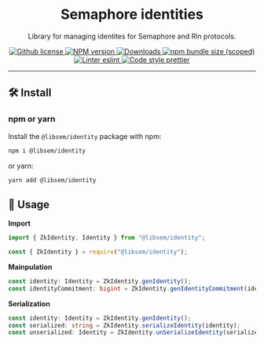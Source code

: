 <p align="center">
    <h1 align="center">
        Semaphore identities
    </h1>
    <p align="center">Library for managing identites for Semaphore and Rln protocols.</p>
</p>

<p align="center">
    <a href="https://github.com/appliedzkp/libsemaphore/blob/master/LICENSE">
        <img alt="Github license" src="https://img.shields.io/github/license/appliedzkp/libsemaphore.svg?style=flat-square">
    </a>
    <a href="https://www.npmjs.com/package/@libsem/identity">
        <img alt="NPM version" src="https://img.shields.io/npm/v/@libsem/identity?style=flat-square" />
    </a>
    <a href="https://npmjs.org/package/@libsem/identity">
        <img alt="Downloads" src="https://img.shields.io/npm/dm/@libsem/identity.svg?style=flat-square" />
    </a>
    <a href="https://bundlephobia.com/package/@libsem/identity">
        <img alt="npm bundle size (scoped)" src="https://img.shields.io/bundlephobia/minzip/@libsem/identity" />
    </a>
    <a href="https://eslint.org/">
        <img alt="Linter eslint" src="https://img.shields.io/badge/linter-eslint-8080f2?style=flat-square&logo=eslint" />
    </a>
    <a href="https://prettier.io/">
        <img alt="Code style prettier" src="https://img.shields.io/badge/code%20style-prettier-f8bc45?style=flat-square&logo=prettier" />
    </a>
</p>

---

## 🛠 Install

### npm or yarn

Install the `@libsem/identity` package with npm:

```bash
npm i @libsem/identity
```

or yarn:

```bash
yarn add @libsem/identity
```

## 📜 Usage

**Import**

```typescript
import { ZkIdentity, Identity } from "@libsem/identity";
```
```javascript
const { ZkIdentity } = require("@libsem/identity");
```

**Mainpulation**

```typescript
const identity: Identity = ZkIdentity.genIdentity();
const identityCommitment: bigint = ZkIdentity.genIdentityCommitment(identity);
```
**Serialization**

```typescript
const identity: Identity = ZkIdentity.genIdentity();
const serialized: string = ZkIdentity.serializeIdentity(identity);
const unserialized: Identity = ZkIdentity.unSerializeIdentity(serialized);
```
